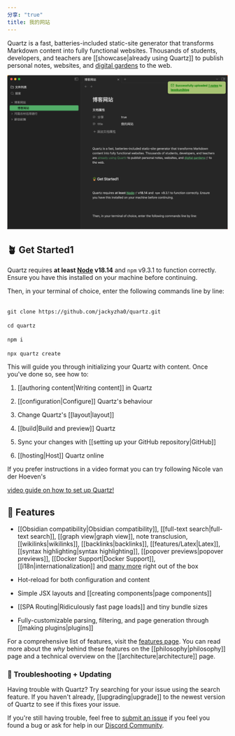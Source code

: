 ```yaml
---
分享: "true"
title: 我的网站
---
```


Quartz is a fast, batteries-included static-site generator that transforms Markdown content into fully functional websites. Thousands of students, developers, and teachers are [[showcase|already using Quartz]] to publish personal notes, websites, and [digital gardens](https://jzhao.xyz/posts/networked-thought) to the web.

![](./_%E9%99%84%E4%BB%B6/Pasted%20image%2020240412110648.png)

  
## 🪴 Get Started1


Quartz requires **at least [Node](https://nodejs.org/) v18.14** and `npm` v9.3.1 to function correctly. Ensure you have this installed on your machine before continuing.

  

Then, in your terminal of choice, enter the following commands line by line:

  

```shell

git clone https://github.com/jackyzha0/quartz.git

cd quartz

npm i

npx quartz create

```

  

This will guide you through initializing your Quartz with content. Once you've done so, see how to:

  

1. [[authoring content|Writing content]] in Quartz

2. [[configuration|Configure]] Quartz's behaviour

3. Change Quartz's [[layout|layout]]

4. [[build|Build and preview]] Quartz

5. Sync your changes with [[setting up your GitHub repository|GitHub]]

6. [[hosting|Host]] Quartz online

  

If you prefer instructions in a video format you can try following Nicole van der Hoeven's

[video guide on how to set up Quartz!](https://www.youtube.com/watch?v=6s6DT1yN4dw&t=227s)

  

## 🔧 Features

  

- [[Obsidian compatibility|Obsidian compatibility]], [[full-text search|full-text search]], [[graph view|graph view]], note transclusion, [[wikilinks|wikilinks]], [[backlinks|backlinks]], [[features/Latex|Latex]], [[syntax highlighting|syntax highlighting]], [[popover previews|popover previews]], [[Docker Support|Docker Support]], [[i18n|internationalization]] and [many more](./features) right out of the box

- Hot-reload for both configuration and content

- Simple JSX layouts and [[creating components|page components]]

- [[SPA Routing|Ridiculously fast page loads]] and tiny bundle sizes

- Fully-customizable parsing, filtering, and page generation through [[making plugins|plugins]]

  

For a comprehensive list of features, visit the [features page](/features). You can read more about the _why_ behind these features on the [[philosophy|philosophy]] page and a technical overview on the [[architecture|architecture]] page.

  

### 🚧 Troubleshooting + Updating

  

Having trouble with Quartz? Try searching for your issue using the search feature. If you haven't already, [[upgrading|upgrade]] to the newest version of Quartz to see if this fixes your issue.

  

If you're still having trouble, feel free to [submit an issue](https://github.com/jackyzha0/quartz/issues) if you feel you found a bug or ask for help in our [Discord Community](https://discord.gg/cRFFHYye7t).